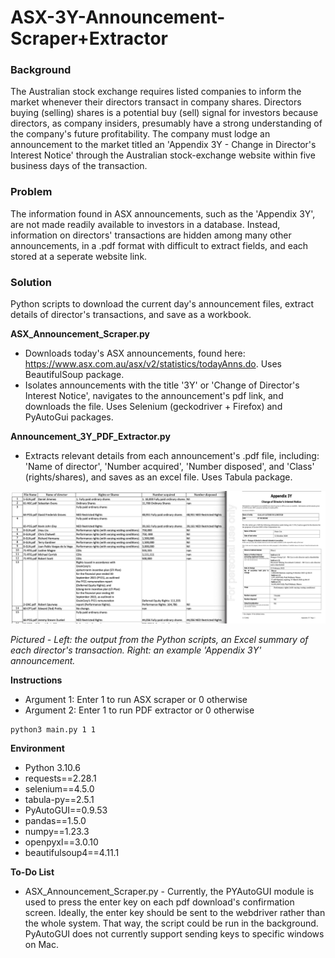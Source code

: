 # ASX-3Y-Announcement-Scraper+Extractor

### Background

The Australian stock exchange requires listed companies to inform the market whenever their directors transact in company shares. Directors buying (selling) shares is a potential buy (sell) signal for investors because directors, as company insiders, presumably have a strong understanding of the company's future profitability. The company must lodge an announcement to the market titled an 'Appendix 3Y  - Change in Director's Interest Notice' through the Australian stock-exchange website within five business days of the transaction. 

### Problem

The information found in ASX announcements, such as the 'Appendix 3Y', are not made readily available to investors in a database. Instead, information on directors' transactions are hidden among many other announcements, in a .pdf format with difficult to extract fields, and each stored at a seperate website link. 

### Solution

Python scripts to download the current day's announcement files, extract details of director's transactions, and save as a workbook.  

**ASX_Announcement_Scraper.py** 
- Downloads today's ASX announcements, found here: https://www.asx.com.au/asx/v2/statistics/todayAnns.do. Uses BeautifulSoup package. 
- Isolates announcements with the title '3Y' or 'Change of Director's Interest Notice', navigates to the announcement's pdf link, and downloads the file. Uses Selenium (geckodriver + Firefox) and PyAutoGui packages.

**Announcement_3Y_PDF_Extractor.py**

- Extracts relevant details from each announcement's .pdf file, including: 'Name of director', 'Number acquired', 'Number disposed', and 'Class' (rights/shares), and saves as an excel file. Uses Tabula package. 

![](example_picture.png)

*Pictured - Left: the output from the Python scripts, an Excel summary of each director's transaction. Right: an example 'Appendix 3Y' announcement.*



**Instructions**

- Argument 1: Enter 1 to run ASX scraper or 0 otherwise
- Argument 2: Enter 1 to run PDF extractor or 0 otherwise

```
python3 main.py 1 1
```

**Environment**

- Python 3.10.6
- requests==2.28.1
- selenium==4.5.0
- tabula-py==2.5.1
- PyAutoGUI==0.9.53
- pandas==1.5.0
- numpy==1.23.3
- openpyxl==3.0.10
- beautifulsoup4==4.11.1

**To-Do List**

- ASX_Announcement_Scraper.py - Currently, the PYAutoGUI module is used to press the enter key on each pdf download's confirmation screen. Ideally, the enter key should be sent to the webdriver rather than the whole system. That way, the script could be run in the background. PyAutoGUI does not currently support sending keys to specific windows on Mac. 
